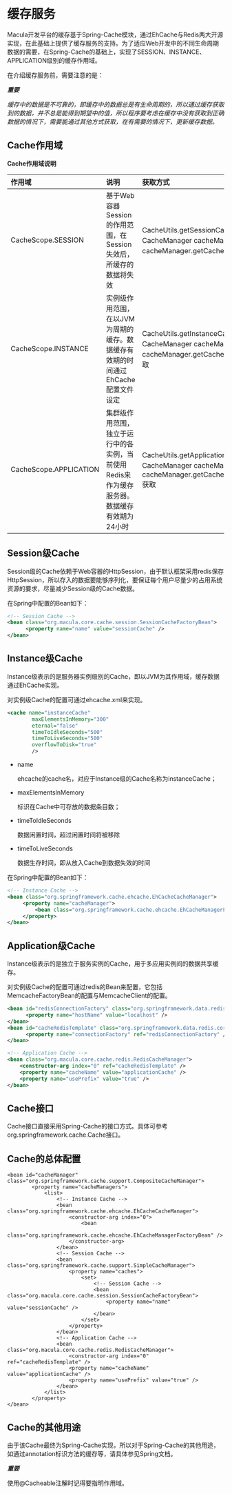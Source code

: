 # 缓存服务

Macula开发平台的缓存基于Spring-Cache模块，通过EhCache与Redis两大开源实现，在此基础上提供了缓存服务的支持。为了适应Web开发中的不同生命周期数据的需要，在Spring-Cache的基础上，实现了SESSION、INSTANCE、APPLICATION级别的缓存作用域。

在介绍缓存服务前，需要注意的是：

_**重要**_

_缓存中的数据是不可靠的，即缓存中的数据总是有生命周期的，所以通过缓存获取到的数据，并不总是能得到期望中的值，所以程序要考虑在缓存中没有获取到正确数据的情况下，需要能通过其他方式获取，在有需要的情况下，更新缓存数据。_

## Cache作用域

**Cache作用域说明**

| 作用域 | 说明 | 获取方式 |
| :--- | :--- | :--- |
| CacheScope.SESSION | 基于Web容器Session的作用范围，在Session失效后，所缓存的数据将失效 | CacheUtils.getSessionCache\(\)，或通过注入CacheManager cacheManager然后通过cacheManager.getCache\(CacheScope.SESSION\)获取 |
| CacheScope.INSTANCE | 实例级作用范围，在以JVM为周期的缓存。数据缓存有效期的时间通过EhCache配置文件设定 | CacheUtils.getInstanceCache\(\)，或通过注入CacheManager cacheManager然后通过cacheManager.getCache\(CacheScope.INSTANCE\)获取 |
| CacheScope.APPLICATION | 集群级作用范围，独立于运行中的各实例，当前使用Redis来作为缓存服务器。数据缓存有效期为24小时 | CacheUtils.getApplicationCache\(\)，或通过注入CacheManager cacheManager然后通过cacheManager.getCache\(CacheScope.APPLICATION\)获取 |

## Session级Cache

Session级的Cache依赖于Web容器的HttpSession，由于默认框架采用redis保存HttpSession，所以存入的数据要能够序列化，要保证每个用户尽量少的占用系统资源的要求，尽量减少Session级的Cache数据。

在Spring中配置的Bean如下：

```xml
<!-- Session Cache -->
<bean class="org.macula.core.cache.session.SessionCacheFactoryBean">
      <property name="name" value="sessionCache" />
</bean>
```

## Instance级Cache

Instance级表示的是服务器实例级别的Cache，即以JVM为其作用域，缓存数据通过EhCache实现。

对实例级Cache的配置可通过ehcache.xml来实现。

```xml
<cache name="instanceCache" 
        maxElementsInMemory="300"
        eternal="false"
        timeToIdleSeconds="500"
        timeToLiveSeconds="500"
        overflowToDisk="true"
        />
```

* name

  ehcache的cache名，对应于Instance级的Cache名称为instanceCache；

* maxElementsInMemory

  标识在Cache中可存放的数据条目数；

* timeToIdleSeconds

  数据闲置时间，超过闲置时间将被移除

* timeToLiveSeconds

  数据生存时间，即从放入Cache到数据失效的时间


在Spring中配置的Bean如下：

```xml
<!-- Instance Cache -->
<bean class="org.springframework.cache.ehcache.EhCacheCacheManager">
     <property name="cacheManager">
         <bean class="org.springframework.cache.ehcache.EhCacheManagerFactoryBean" />
     </property>
</bean>
```

## Application级Cache

Instance级表示的是独立于服务实例的Cache，用于多应用实例间的数据共享缓存。

对实例级Cache的配置可通过redis的Bean来配置，它包括MemcacheFactoryBean的配置与MemcacheClient的配置。

```xml
<bean id="redisConnectionFactory" class="org.springframework.data.redis.connection.jedis.JedisConnectionFactory">
      <property name="hostName" value="localhost" />
</bean>
<bean id="cacheRedisTemplate" class="org.springframework.data.redis.core.RedisTemplate">
      <property name="connectionFactory" ref="redisConnectionFactory" />
</bean>

<!-- Application Cache -->
<bean class="org.macula.core.cache.redis.RedisCacheManager">
    <constructor-arg index="0" ref="cacheRedisTemplate" />
    <property name="cacheName" value="applicationCache" />
    <property name="usePrefix" value="true" />
</bean>
```

## Cache接口

Cache接口直接采用Spring-Cache的接口方式。具体可参考org.springframework.cache.Cache接口。

## Cache的总体配置

```
<bean id="cacheManager" class="org.springframework.cache.support.CompositeCacheManager">
        <property name="cacheManagers">
            <list>
                <!-- Instance Cache -->
                <bean class="org.springframework.cache.ehcache.EhCacheCacheManager">
                    <constructor-arg index="0">
                        <bean
                            class="org.springframework.cache.ehcache.EhCacheManagerFactoryBean" />
                    </constructor-arg>
                </bean>
                <!-- Session Cache -->
                <bean class="org.springframework.cache.support.SimpleCacheManager">
                    <property name="caches">
                        <set>
                            <!-- Session Cache -->
                            <bean class="org.macula.core.cache.session.SessionCacheFactoryBean">
                                <property name="name" value="sessionCache" />
                            </bean>
                        </set>
                    </property>
                </bean>
                <!-- Application Cache -->
                <bean class="org.macula.core.cache.redis.RedisCacheManager">
                    <constructor-arg index="0" ref="cacheRedisTemplate" />
                    <property name="cacheName" value="applicationCache" />
                    <property name="usePrefix" value="true" />
                </bean>
            </list>
        </property>
</bean>
```

## Cache的其他用途

由于该Cache最终为Spring-Cache实现，所以对于Spring-Cache的其他用途，如通过annotation标识方法的缓存等，请具体参见Spring文档。

_**重要**_

使用@Cacheable注解时记得要指明作用域。

